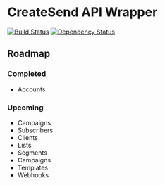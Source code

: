 # CreateSend API Wrapper

[![Build Status](https://travis-ci.org/nufyoot/createsend-node.png?branch=master)](https://travis-ci.org/nufyoot/createsend-node) [![Dependency Status](https://gemnasium.com/nufyoot/createsend-node.png)](https://gemnasium.com/nufyoot/createsend-node)

## Roadmap

### Completed

* Accounts

### Upcoming

* Campaigns
* Subscribers
* Clients
* Lists
* Segments
* Campaigns
* Templates
* Webhooks
